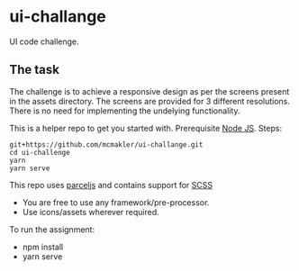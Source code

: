 # ui-challange
UI code challenge.

## The task
The challenge is to achieve a responsive design as per the screens present in the assets directory. The screens are provided for 3 different resolutions. There is no need for implementing the undelying functionality.

This is a helper repo to get you started with.
Prerequisite
[Node JS](https://nodejs.org/en/).
Steps:
```
git+https://github.com/mcmakler/ui-challange.git
cd ui-challenge
yarn
yarn serve
```
This repo uses [parceljs](https://parceljs.org/) and contains support for [SCSS](https://sass-lang.com/)
- You are free to use any framework/pre-processor.
- Use icons/assets wherever required.

To run the assignment:
- npm install
- yarn serve